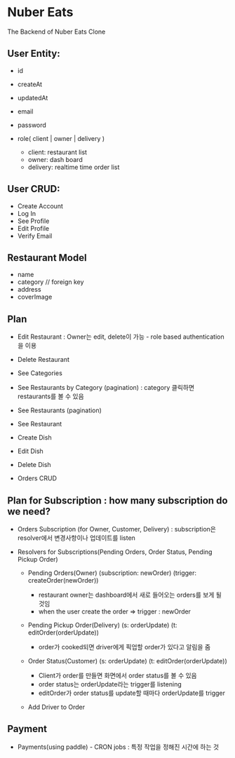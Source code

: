 # Nuber Eats

The Backend of Nuber Eats Clone

## User Entity:

- id
- createAt
- updatedAt

- email
- password
- role( client | owner | delivery )
  - client: restaurant list
  - owner: dash board
  - delivery: realtime time order list

## User CRUD:

- Create Account
- Log In
- See Profile
- Edit Profile
- Verify Email

## Restaurant Model

- name
- category // foreign key
- address
- coverImage

## Plan

- Edit Restaurant : Owner는 edit, delete이 가능 - role based authentication을 이용
- Delete Restaurant

- See Categories
- See Restaurants by Category (pagination) : category 클릭하면 restaurants를 볼 수 있음
- See Restaurants (pagination)
- See Restaurant

- Create Dish
- Edit Dish
- Delete Dish

- Orders CRUD

## Plan for Subscription : how many subscription do we need?

- Orders Subscription (for Owner, Customer, Delivery) : subscription은 resolver에서 변경사항이나 업데이트를 listen
- Resolvers for Subscriptions(Pending Orders, Order Status, Pending Pickup Order)

  - Pending Orders(Owner) (subscription: newOrder) (trigger: createOrder(newOrder))

    - restaurant owner는 dashboard에서 새로 들어오는 orders를 보게 될 것임
    - when the user create the order => trigger : newOrder

  - Pending Pickup Order(Delivery) (s: orderUpdate) (t: editOrder(orderUpdate))

    - order가 cooked되면 driver에게 픽업할 order가 있다고 알림을 줌

  - Order Status(Customer) (s: orderUpdate) (t: editOrder(orderUpdate))

    - Client가 order를 만들면 화면에서 order status를 볼 수 있음
    - order status는 orderUpdate라는 trigger를 listening
    - editOrder가 order status를 update할 때마다 orderUpdate를 trigger

  - Add Driver to Order

## Payment

- Payments(using paddle) - CRON jobs : 특정 작업을 정해진 시간에 하는 것
